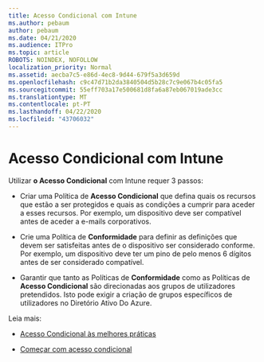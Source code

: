 ```yaml
---
title: Acesso Condicional com Intune
ms.author: pebaum
author: pebaum
ms.date: 04/21/2020
ms.audience: ITPro
ms.topic: article
ROBOTS: NOINDEX, NOFOLLOW
localization_priority: Normal
ms.assetid: aecba7c5-e86d-4ec8-9d44-679f5a3d659d
ms.openlocfilehash: c9c47d71b2da3840504d5b28c7c9e067b4c05fa5
ms.sourcegitcommit: 55eff703a17e500681d8fa6a87eb067019ade3cc
ms.translationtype: MT
ms.contentlocale: pt-PT
ms.lasthandoff: 04/22/2020
ms.locfileid: "43706032"
---
```

# <a name="conditional-access-with-intune"></a>Acesso Condicional com Intune

Utilizar **o Acesso Condicional** com Intune requer 3 passos: 
  
- Criar uma Política de **Acesso Condicional** que defina quais os recursos que estão a ser protegidos e quais as condições a cumprir para aceder a esses recursos. Por exemplo, um dispositivo deve ser compatível antes de aceder a e-mails corporativos. 
    
- Crie uma Política de **Conformidade** para definir as definições que devem ser satisfeitas antes de o dispositivo ser considerado conforme. Por exemplo, um dispositivo deve ter um pino de pelo menos 6 dígitos antes de ser considerado compatível. 
    
- Garantir que tanto as Políticas de **Conformidade** como as Políticas de **Acesso Condicional** são direcionadas aos grupos de utilizadores pretendidos. Isto pode exigir a criação de grupos específicos de utilizadores no Diretório Ativo Do Azure. 
    
Leia mais:
  
- [Acesso Condicional às melhores práticas](https://docs.microsoft.com/azure/active-directory/conditional-access/best-practices)
    
- [Começar com acesso condicional](https://docs.microsoft.com/azure/active-directory/active-directory-conditional-access-azure-portal-get-started)
    


